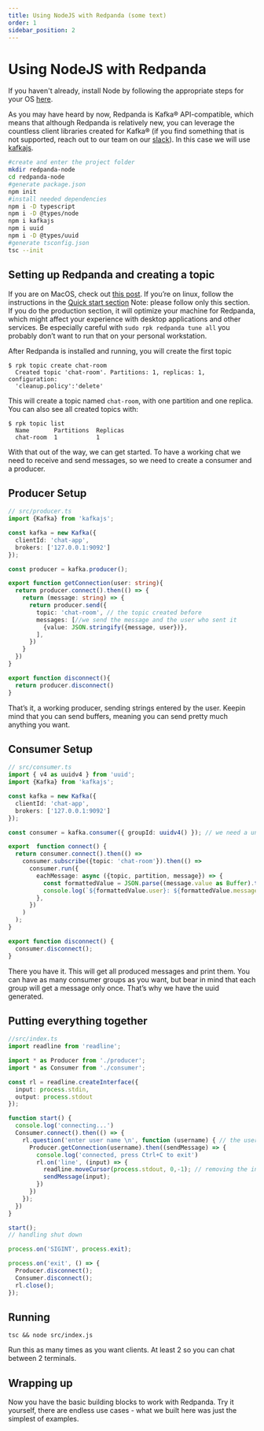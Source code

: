 ```yaml
---
title: Using NodeJS with Redpanda (some text)
order: 1
sidebar_position: 2
---
```


# Using NodeJS with Redpanda

If you haven't already, install Node by following the appropriate steps for
your OS [here](https://nodejs.org/en/download/package-manager/).

As you may have heard by now, Redpanda is Kafka® API-compatible, which means
that although Redpanda is relatively new, you can leverage the countless client
libraries created for Kafka® (if you find something that is not supported,
reach out to our team on our [slack](https://vectorized.io/slack)).
In this case we will use [kafkajs](https://kafka.js.org/).

```bash
#create and enter the project folder
mkdir redpanda-node
cd redpanda-node
#generate package.json
npm init
#install needed dependencies
npm i -D typescript
npm i -D @types/node
npm i kafkajs
npm i uuid
npm i -D @types/uuid
#generate tsconfig.json
tsc --init
```

## Setting up Redpanda and creating a topic

If you are on MacOS, check out [this post](/docs/getting-started/quick-start-macos).
If you’re on linux, follow the instructions in the
[Quick start section](/docs/getting-started/quick-start-linux)
Note: please follow only this section. If you do the production section, it
will optimize your machine for Redpanda, which might affect your experience
with desktop applications and other services. Be especially careful with
`sudo rpk redpanda tune all` you probably don’t want to run that on your personal
workstation.


After Redpanda is installed and running, you will create the first topic
```
$ rpk topic create chat-room
  Created topic 'chat-room'. Partitions: 1, replicas: 1, configuration:
  'cleanup.policy':'delete'
```
This will create a topic named `chat-room`, with one partition and one replica.
You can also see all created topics with:
```
$ rpk topic list
  Name       Partitions  Replicas  
  chat-room  1           1
```

With that out of the way, we can get started. To have a working chat we need to
receive and send messages, so we need to create a consumer and a producer.

## Producer Setup

```typescript
// src/producer.ts
import {Kafka} from 'kafkajs';

const kafka = new Kafka({
  clientId: 'chat-app',
  brokers: ['127.0.0.1:9092']
});

const producer = kafka.producer();

export function getConnection(user: string){
  return producer.connect().then(() => {
    return (message: string) => {
      return producer.send({
        topic: 'chat-room', // the topic created before
        messages: [//we send the message and the user who sent it
          {value: JSON.stringify({message, user})},
        ],
      })
    }
  })
}

export function disconnect(){
  return producer.disconnect()
}
```
That’s it, a working producer, sending strings entered by the user. Keepin mind
that you can send buffers, meaning you can send pretty much anything you want.

## Consumer Setup

```typescript
// src/consumer.ts
import { v4 as uuidv4 } from 'uuid';
import {Kafka} from 'kafkajs';

const kafka = new Kafka({
  clientId: 'chat-app',
  brokers: ['127.0.0.1:9092']
});

const consumer = kafka.consumer({ groupId: uuidv4() }); // we need a unique groupId I'll explain down

export  function connect() {
  return consumer.connect().then(() =>
    consumer.subscribe({topic: 'chat-room'}).then(() =>
      consumer.run({
        eachMessage: async ({topic, partition, message}) => {
          const formattedValue = JSON.parse((message.value as Buffer).toString()); // everything comes as a buffer
          console.log(`${formattedValue.user}: ${formattedValue.message}`)// print the message
        },
      })
    )
  );
}

export function disconnect() {
  consumer.disconnect();
}
```
There you have it. This will get all produced messages and print them. You can
have as many consumer groups as you want, but bear in mind that each group will
get a message only once. That’s why we have the uuid generated.

## Putting everything together

```typescript
//src/index.ts
import readline from 'readline';

import * as Producer from './producer';
import * as Consumer from './consumer';

const rl = readline.createInterface({
  input: process.stdin,
  output: process.stdout
});

function start() {
  console.log('connecting...')
  Consumer.connect().then(() => {
    rl.question('enter user name \n', function (username) { // the username to print it along with the messages
      Producer.getConnection(username).then((sendMessage) => {
        console.log('connected, press Ctrl+C to exit')
        rl.on('line', (input) => {
          readline.moveCursor(process.stdout, 0,-1); // removing the input so you don't get duplicated items in terminal
          sendMessage(input);
        })
      })
    });
  })
}

start();
// handling shut down

process.on('SIGINT', process.exit);

process.on('exit', () => {
  Producer.disconnect();
  Consumer.disconnect();
  rl.close();
});
``` 

## Running

```
tsc && node src/index.js
```
Run this as many times as you want clients. At least 2 so you can chat between
2 terminals.

## Wrapping up

Now you have the basic building blocks to work with Redpanda. Try it yourself,
there are endless use cases - what we built here was just the simplest of
examples.
